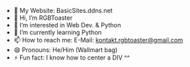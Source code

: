 - 📄 My Website: BasicSites.ddns.net
- 👋 Hi, I’m RGBToaster
- 👀 I’m interested in Web Dev. & Python
- 🌱 I’m currently learning Python
- 📫 How to reach me: E-Mail: kontakt.rgbtoaster@gmail.com
- 😄 Pronouns: He/Him (Wallmart bag)
- ⚡ Fun fact: I know how to center a DIV ^^

<!---
RGBToaster299/RGBToaster299 is a ✨ special ✨ repository because its `README.md` (this file) appears on your GitHub profile.
You can click the Preview link to take a look at your changes.
--->
